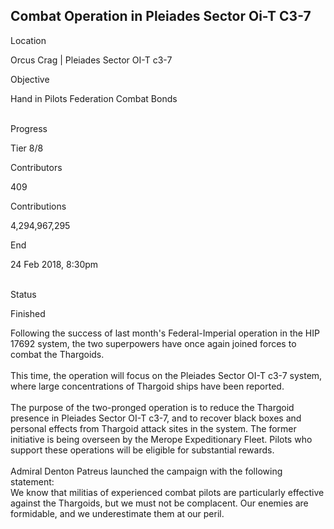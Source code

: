 ## Combat Operation in Pleiades Sector Oi-T C3-7

Location

Orcus Crag \| Pleiades Sector OI-T c3-7

Objective

Hand in Pilots Federation Combat Bonds

\
Progress

Tier 8/8

Contributors

409

Contributions

4,294,967,295

End

24 Feb 2018, 8:30pm

\
Status

Finished

Following the success of last month\'s Federal-Imperial operation in the
HIP 17692 system, the two superpowers have once again joined forces to
combat the Thargoids.\
\
This time, the operation will focus on the Pleiades Sector OI-T c3-7
system, where large concentrations of Thargoid ships have been
reported.\
\
The purpose of the two-pronged operation is to reduce the Thargoid
presence in Pleiades Sector OI-T c3-7, and to recover black boxes and
personal effects from Thargoid attack sites in the system. The former
initiative is being overseen by the Merope Expeditionary Fleet. Pilots
who support these operations will be eligible for substantial rewards.\
\
Admiral Denton Patreus launched the campaign with the following
statement:\
We know that militias of experienced combat pilots are particularly
effective against the Thargoids, but we must not be complacent. Our
enemies are formidable, and we underestimate them at our peril.
